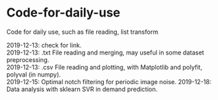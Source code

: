# Code-for-daily-use
Code for daily use, such as file reading, list transform

2019-12-13: check for link.  
2019-12-13: .txt File reading and merging, may useful in some dataset preprocessing.  
2019-12-13: .csv File reading and plotting, with Matplotlib and polyfit, polyval (in numpy).  
2019-12-15: Optimal notch filtering for periodic image noise.
2019-12-18: Data analysis with sklearn SVR in demand prediction.
